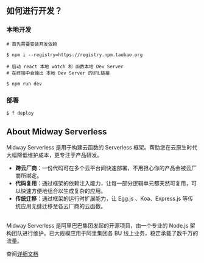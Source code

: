 ## 如何进行开发？

### 本地开发

```shell
# 首先需要安装开发依赖

$ npm i --registry=https://registry.npm.taobao.org
```

```shell
# 启动 react 本地 watch 和 函数本地 Dev Server
# 在终端中会输出 本地 Dev Server 的URL链接

$ npm run dev
```

### 部署

```shell
$ f deploy
```

## About Midway Serverless

Midway Serverless 是用于构建云函数的 Serverless 框架。帮助您在云原生时代大幅降低维护成本，更专注于产品研发。<br />

- **跨云厂商**：一份代码可在多个云平台间快速部署，不用担心你的产品会被云厂商所绑定。
- **代码复用**：通过框架的依赖注入能力，让每一部分逻辑单元都天然可复用，可以快速方便地组合以生成复杂的应用。
- **传统迁移**：通过框架的运行时扩展能力，让 Egg.js 、Koa、Express.js 等传统应用无缝迁移至各云厂商的云函数。

<br />Midway Serverless 是阿里巴巴集团发起的开源项目，由一个专业的 Node.js 架构团队进行维护。已大规模应用于阿里集团各 BU 线上业务，稳定承载了数千万的流量。

查阅[详细文档](https://www.yuque.com/midwayjs/faas/tdfcfa)
